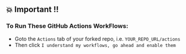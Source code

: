 ## 💥 Important !!

### To Run These GitHub Actions WorkFlows:

- Goto the `Actions` tab of your forked repo, i.e. `YOUR_REPO_URL/actions`
- Then click `I understand my workflows, go ahead and enable them`